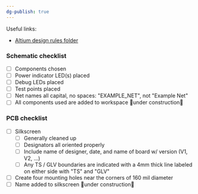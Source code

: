 ```yaml
---
dg-publish: true
---
```


Useful links:
- [Altium design rules folder](https://drive.google.com/drive/folders/1BwvYNkELOf7sJ1a7A252MouveoW5z5zN?usp=drive_link)

### Schematic checklist
- [ ] Components chosen
- [ ] Power indicator LED(s) placed
- [ ] Debug LEDs placed
- [ ] Test points placed
- [ ] Net names all capital, no spaces: "EXAMPLE_NET", not "Example Net"
- [ ] All components used are added to workspace
🚧under construction🚧

### PCB checklist
- [ ] Silkscreen
	- [ ] Generally cleaned up
	- [ ] Designators all oriented properly
	- [ ] Include name of designer, date, and name of board w/ version (V1, V2, ...)
	- [ ] Any TS / GLV boundaries are indicated with a 4mm thick line labeled on either side with "TS" and "GLV"
- [ ] Create four mounting holes near the corners of 160 mil diameter
- [ ] Name added to silkscreen
🚧under construction🚧